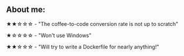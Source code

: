 ## About me:

★★☆☆☆ - "The coffee-to-code conversion rate is not up to scratch"

★☆☆☆☆ - "Won't use Windows"

★★☆☆☆ - "Will try to write a Dockerfile for nearly anything!"

